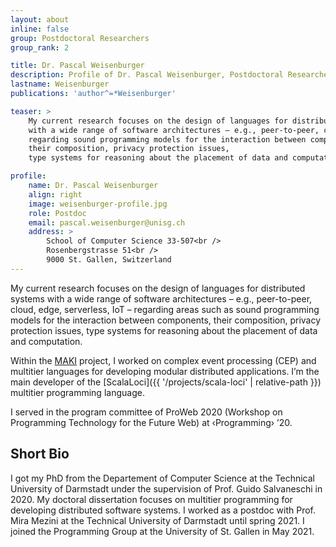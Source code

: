 ```yaml
---
layout: about
inline: false
group: Postdoctoral Researchers
group_rank: 2

title: Dr. Pascal Weisenburger
description: Profile of Dr. Pascal Weisenburger, Postdoctoral Researcher at the Programming Group.
lastname: Weisenburger
publications: 'author^=*Weisenburger'

teaser: >
    My current research focuses on the design of languages for distributed systems
    with a wide range of software architectures – e.g., peer-to-peer, cloud, edge, serverless, IoT –
    regarding sound programming models for the interaction between components,
    their composition, privacy protection issues,
    type systems for reasoning about the placement of data and computation.

profile:
    name: Dr. Pascal Weisenburger
    align: right
    image: weisenburger-profile.jpg
    role: Postdoc
    email: pascal.weisenburger@unisg.ch
    address: >
        School of Computer Science 33-507<br />
        Rosenbergstrasse 51<br />
        9000 St. Gallen, Switzerland
---
```


My current research focuses on the design of languages for distributed systems
with a wide range of software architectures – e.g., peer-to-peer, cloud, edge, serverless, IoT –
regarding areas such as sound programming models for the interaction between components,
their composition, privacy protection issues,
type systems for reasoning about the placement of data and computation.

Within the [MAKI](https://www.maki.tu-darmstadt.de/) project,
I worked on complex event processing (CEP)
and multitier languages for developing modular distributed applications.
I’m the main developer of the [ScalaLoci]({{ '/projects/scala-loci' | relative-path }})
multitier programming language.

I served in the program committee of ProWeb 2020
(Workshop on Programming Technology for the Future Web)
at ‹Programming› ’20.


## Short Bio

I got my PhD from the Departement of Computer Science at the Technical University of Darmstadt
under the supervision of Prof. Guido Salvaneschi in 2020.
My doctoral dissertation focuses on multitier programming
for developing distributed software systems.
I worked as a postdoc with Prof. Mira Mezini at the Technical University of Darmstadt until spring 2021.
I joined the Programming Group at the University of St. Gallen in May 2021.
